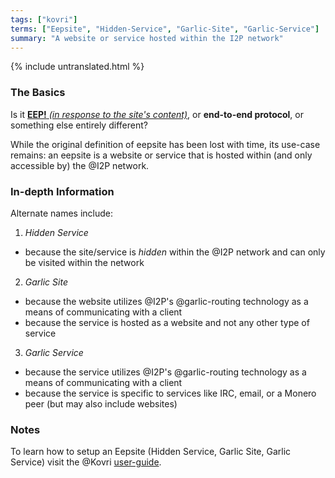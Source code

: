 ```yaml
---
tags: ["kovri"]
terms: ["Eepsite", "Hidden-Service", "Garlic-Site", "Garlic-Service"]
summary: "A website or service hosted within the I2P network"
---
```


{% include untranslated.html %}
### The Basics

Is it [**EEP!** *(in response to the site's content)*](https://en.wikipedia.org/wiki/Onomatopoeia), or **end-to-end protocol**, or something else entirely different?

While the original definition of eepsite has been lost with time, its use-case remains: an eepsite is a website or service that is hosted within (and only accessible by) the @I2P network.

### In-depth Information

Alternate names include:

1. *Hidden Service*
  - because the site/service is *hidden* within the @I2P network and can only be visited within the network
2. *Garlic Site*
  - because the website utilizes @I2P's @garlic-routing technology as a means of communicating with a client
  - because the service is hosted as a website and not any other type of service
3. *Garlic Service*
  - because the service utilizes @I2P's @garlic-routing technology as a means of communicating with a client
  - because the service is specific to services like IRC, email, or a Monero peer (but may also include websites)

### Notes

To learn how to setup an Eepsite (Hidden Service, Garlic Site, Garlic Service) visit the @Kovri [user-guide](https://github.com/monero-project/kovri/blob/master/doc/USER_GUIDE.md).
